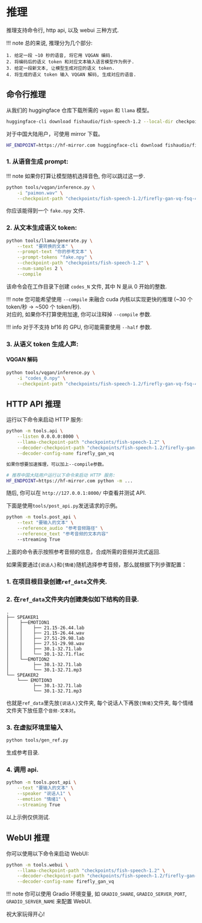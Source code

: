 # 推理

推理支持命令行, http api, 以及 webui 三种方式.

!!! note
总的来说, 推理分为几个部分:

    1. 给定一段 ~10 秒的语音, 将它用 VQGAN 编码.
    2. 将编码后的语义 token 和对应文本输入语言模型作为例子.
    3. 给定一段新文本, 让模型生成对应的语义 token.
    4. 将生成的语义 token 输入 VQGAN 解码, 生成对应的语音.

## 命令行推理

从我们的 huggingface 仓库下载所需的 `vqgan` 和 `llama` 模型。

```bash
huggingface-cli download fishaudio/fish-speech-1.2 --local-dir checkpoints/fish-speech-1.2
```

对于中国大陆用户，可使用 mirror 下载。

```bash
HF_ENDPOINT=https://hf-mirror.com huggingface-cli download fishaudio/fish-speech-1.2 --local-dir checkpoints/fish-speech-1.2
```

### 1. 从语音生成 prompt:

!!! note
如果你打算让模型随机选择音色, 你可以跳过这一步.

```bash
python tools/vqgan/inference.py \
    -i "paimon.wav" \
    --checkpoint-path "checkpoints/fish-speech-1.2/firefly-gan-vq-fsq-4x1024-42hz-generator.pth"
```

你应该能得到一个 `fake.npy` 文件.

### 2. 从文本生成语义 token:

```bash
python tools/llama/generate.py \
    --text "要转换的文本" \
    --prompt-text "你的参考文本" \
    --prompt-tokens "fake.npy" \
    --checkpoint-path "checkpoints/fish-speech-1.2" \
    --num-samples 2 \
    --compile
```

该命令会在工作目录下创建 `codes_N` 文件, 其中 N 是从 0 开始的整数.

!!! note
您可能希望使用 `--compile` 来融合 cuda 内核以实现更快的推理 (~30 个 token/秒 -> ~500 个 token/秒).  
 对应的, 如果你不打算使用加速, 你可以注释掉 `--compile` 参数.

!!! info
对于不支持 bf16 的 GPU, 你可能需要使用 `--half` 参数.

### 3. 从语义 token 生成人声:

#### VQGAN 解码

```bash
python tools/vqgan/inference.py \
    -i "codes_0.npy" \
    --checkpoint-path "checkpoints/fish-speech-1.2/firefly-gan-vq-fsq-4x1024-42hz-generator.pth"
```

## HTTP API 推理

运行以下命令来启动 HTTP 服务:

```bash
python -m tools.api \
    --listen 0.0.0.0:8000 \
    --llama-checkpoint-path "checkpoints/fish-speech-1.2" \
    --decoder-checkpoint-path "checkpoints/fish-speech-1.2/firefly-gan-vq-fsq-4x1024-42hz-generator.pth" \
    --decoder-config-name firefly_gan_vq

如果你想要加速推理，可以加上--compile参数。

# 推荐中国大陆用户运行以下命令来启动 HTTP 服务:
HF_ENDPOINT=https://hf-mirror.com python -m ...
```

随后, 你可以在 `http://127.0.0.1:8000/` 中查看并测试 API.

下面是使用`tools/post_api.py`发送请求的示例。

```bash
python -m tools.post_api \
    --text "要输入的文本" \
    --reference_audio "参考音频路径" \
    --reference_text "参考音频的文本内容"
    --streaming True
```

上面的命令表示按照参考音频的信息，合成所需的音频并流式返回.

如果需要通过`{说话人}`和`{情绪}`随机选择参考音频，那么就根据下列步骤配置：

### 1. 在项目根目录创建`ref_data`文件夹.

### 2. 在`ref_data`文件夹内创建类似如下结构的目录.

```
.
├── SPEAKER1
│    ├──EMOTION1
│    │    ├── 21.15-26.44.lab
│    │    ├── 21.15-26.44.wav
│    │    ├── 27.51-29.98.lab
│    │    ├── 27.51-29.98.wav
│    │    ├── 30.1-32.71.lab
│    │    └── 30.1-32.71.flac
│    └──EMOTION2
│         ├── 30.1-32.71.lab
│         └── 30.1-32.71.mp3
└── SPEAKER2
    └─── EMOTION3
          ├── 30.1-32.71.lab
          └── 30.1-32.71.mp3
```

也就是`ref_data`里先放`{说话人}`文件夹, 每个说话人下再放`{情绪}`文件夹, 每个情绪文件夹下放任意个`音频-文本对`。

### 3. 在虚拟环境里输入

```bash
python tools/gen_ref.py
```

生成参考目录.

### 4. 调用 api.

```bash
python -m tools.post_api \
    --text "要输入的文本" \
    --speaker "说话人1" \
    --emotion "情绪1" \
    --streaming True
```

以上示例仅供测试.

## WebUI 推理

你可以使用以下命令来启动 WebUI:

```bash
python -m tools.webui \
    --llama-checkpoint-path "checkpoints/fish-speech-1.2" \
    --decoder-checkpoint-path "checkpoints/fish-speech-1.2/firefly-gan-vq-fsq-4x1024-42hz-generator.pth" \
    --decoder-config-name firefly_gan_vq
```

!!! note
你可以使用 Gradio 环境变量, 如 `GRADIO_SHARE`, `GRADIO_SERVER_PORT`, `GRADIO_SERVER_NAME` 来配置 WebUI.

祝大家玩得开心!

